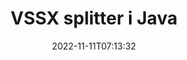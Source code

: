 ---
############################# Static ############################
layout: "auto-gen-merger"
date: 2022-11-11T07:13:32
draft: false
otherformats: dotx epub html mht mhtml odp ods odt one otp ott pdf pps ppsx ppt pptx

############################# Head ############################
head_title: "Dela upp VSSX i flera filer i Java"
head_description: "Dela upp en enda VSSX-fil i flera filer baserat på sidnummer, sidintervall, jämna eller udda sidor med hjälp av dokumentsammanslagnings-API."

############################# Header ############################
title: "VSSX splitter i Java"
description: "Dela upp VSSX med några rader med Java-kod."
bg_image: "https://cms.admin.containerize.com/templates/aspose/App_Themes/V3/images/bg/header1.png"
bg_overlay: false
button:
    enable: true
    icon: "fas fa-arrow-down"
    label: "Ladda ner gratis provversion"
    link: "https://downloads.groupdocs.com/merger/java"

############################# SubMenu ############################
submenu:
    enable: true

    left:
        img_alt: "GroupDocs.Merger for Java"
        image: "https://cms.admin.containerize.com/templates/groupdocs/images/product-logos/90x90-noborder/groupdocs-merger-java.png"
        product: "GroupDocs.Merger"
        platform: "Java"

    middle:
        button:

            # button loop
            - link: "https://apireference.groupdocs.com/merger/java"
              text: "API-referens"

            # button loop
            - link: "https://github.com/groupdocs-merger"
              text: "Kodexempel"

            # button loop
            - link: "https://products.groupdocs.app/merger/family"
              text: "Livedemos"

            # button loop
            - link: "https://purchase.groupdocs.com/pricing/merger/java"
              text: "Prissättning"

    right:
        link_download: "https://downloads.groupdocs.com/merger"
        link_learn: "https://docs.groupdocs.com/merger/java"
        link_buy: "https://purchase.groupdocs.com"

############################# About ############################
about:
    enable: true
    title: "Om GroupDocs.Merger for Java API"
    content: |
        [GroupDocs.Merger for Java](/sv/merger/java/)-biblioteket erbjuder en enkel lösning för att säkert sammanfoga och dela upp mellan ett brett utbud av dokumentformat inklusive PDF, Microsoft Office (Word, Excel, PowerPoint, OneNote), OpenDocument, HTML, bilder och många andra inom Java-applikationer. Genom att bara lägga till några rader av koden kan du utföra flera dokumentoperationer som att flytta, ta bort, rotera, byta, extrahera eller ändra orienteringen på sidorna i dokumenten. Dokumentsammanslagnings-API:et stöder också förhandsgranskning av dokumentsidor som en bild för att analysera dokumentstrukturen, formateringen och innehållet på sidan.
        
        GroupDocs.Merger API är ett rätt val för företagslösningar som behöver fildelningsfunktioner. Dessa API:er stöds väl på alla större operativsystem och plattformar inklusive J2SE 7.0 (1.7), J2SE 8.0 (1.8), Java 10.

############################# Steps ############################
steps:
    enable: true
    title_left: "Dela upp VSSX fil efter sidor i Java"
    content_left: |
        [GroupDocs.Merger for Java](/sv/merger/java/) gör det enkelt för Java-utvecklare att dela upp en enda VSSX-fil i flera resulterande filer genom att implementera en några enkla steg.
        
        * Initiera **SplitOptions** med sökvägsformat för utdatafiler.
        * Skapa en ny instans av **Merger** och skicka källdokumentets sökväg som en konstruktorparameter.
        * Ring **split** och skicka **SplitOptions**-objektet för att spara resulterande dokument.

    title_right: "Systemkrav"
    content_right: |
        GroupDocs.Merger for Java API:er stöds på alla större plattformar och operativsystem. Innan du kör koden nedan, se till att du har följande förutsättningar installerade på ditt system.

        * Operativsystem: Microsoft Windows, Linux, MacOS
        * Utvecklingsmiljöer: NetBeans, IntelliJ IDEA, Eclipse
        * Ramar: J2SE 7.0 (1.7), J2SE 8.0 (1.8), Java 10
        * Ladda ner den senaste versionen av GroupDocs.Merger for Java från [Maven](https://repository.groupdocs.com/webapp/#/artifacts/browse/tree/General/repo/com/groupdocs/groupdocs-merger)
         
    code: |
     {{% merger/additional-styles %}}
     {{< merger/code-merger title="Hur man delar upp VSSX-filen med hjälp av Java exempelkod">}}

        ```java    
        // Dela VSSX-fil med GroupDocs.Merger för Java API
        String filePath = "input.vssx";
        String filePathOut = "output.vssx";
        
        // Initiera SplitOptions-klassen med sökvägsformat för utdatafiler
        SplitOptions splitOptions = new SplitOptions(filePathOut, new int[] { 3, 6, 8 });

        // Instantiera sammanslagning med indatadokumentet VSSX
        Merger merger = new Merger(filePath);

        // Anrop splitmetod och skicka SplitOptions-objekt för att spara resulterande dokument
        merger.split(splitOptions);
        ```
     {{< /merger/code-merger >}}

############################# Demos ############################
demos:
    enable: true
    title: "Livedemos - Split VSSX fil online"
    content: |
       Dela upp VSSX-filen just nu genom att besöka webbplatsen [GroupDocs.Merger Live Demos](https://products.groupdocs.app/splitter/vssx).
       Livedemon har följande fördelar.
        
############################# About Formats ############################
about_formats:
    enable: true

############################# More Formats ############################
more_formats:
    enable: true
    title: "Dela fil av andra format"
    content: |
        Java dokumenterar sammanslagning och split API för filformat och bilder. Dela några av de populära filformaten enligt nedan.

############################# Back to top ###############################
back_to_top:
    enable: true
---